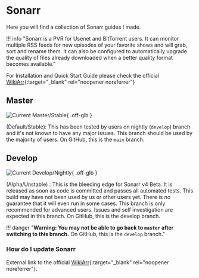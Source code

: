 # Sonarr

Here you will find a collection of Sonarr guides I made.

!!! info "Sonarr is a PVR for Usenet and BitTorrent users. It can monitor multiple RSS feeds for new episodes of your favorite shows and will grab, sort and rename them. It can also be configured to automatically upgrade the quality of files already downloaded when a better quality format becomes available."

For Installation and Quick Start Guide please check the official [WikiArr](https://wiki.servarr.com/en/sonarr){:target="_blank" rel="noopener noreferrer"}

## Master

![Current Master/Stable](https://img.shields.io/badge/dynamic/json?color=4051B5&style=for-the-badge&label=Main&query=%24%5B%27v4-stable%27%5D.version&url=https%3A%2F%2Fservices.sonarr.tv%2Fv1%2Freleases){ .off-glb }

(Default/Stable): This has been tested by users on nightly (`develop`) branch and it's not known to have any major issues. This branch should be used by the majority of users. On GitHub, this is the `main` branch.

## Develop

![Current Develop/Nightly](https://img.shields.io/badge/dynamic/json?color=4051B5&style=for-the-badge&label=Develop&query=%24%5B%27v4-nightly%27%5D.version&url=https%3A%2F%2Fservices.sonarr.tv%2Fv1%2Freleases){ .off-glb }

(Alpha/Unstable) : This is the bleeding edge for Sonarr v4 Beta. It is released as soon as code is committed and passes all automated tests. This build may have not been used by us or other users yet. There is no guarantee that it will even run in some cases. This branch is only recommended for advanced users. Issues and self investigation are expected in this branch. On GitHub, this is the develop branch.

!!! danger "**Warning: You may not be able to go back to `master` after switching to this branch.** On GitHub, this is the `develop` branch."

### How do I update Sonarr

External link to the official [WikiArr](https://wiki.servarr.com/en/sonarr/faq#how-do-i-update-sonarr){:target="_blank" rel="noopener noreferrer"}.
